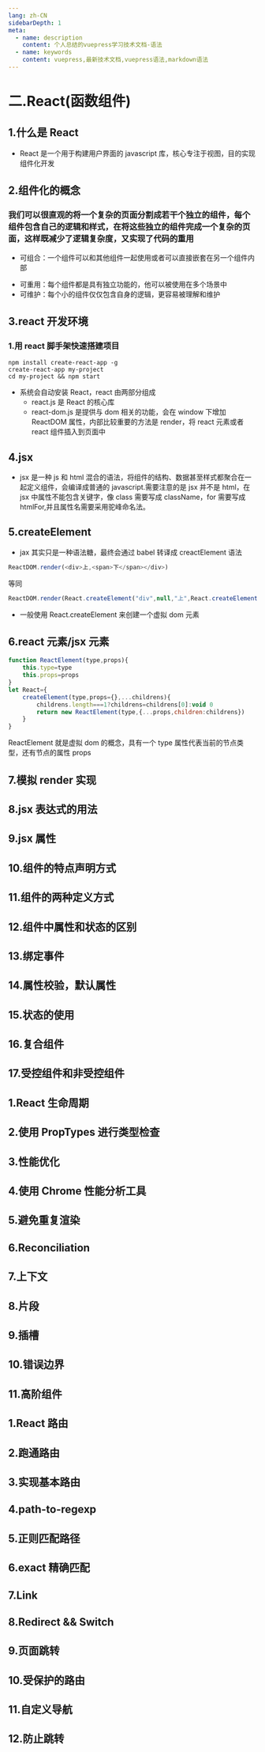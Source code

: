```yaml
---
lang: zh-CN
sidebarDepth: 1
meta:
  - name: description
    content: 个人总结的vuepress学习技术文档-语法
  - name: keywords
    content: vuepress,最新技术文档,vuepress语法,markdown语法
---
```


# 二.React(函数组件)

## 1.什么是 React

- React 是一个用于构建用户界面的 javascript 库，核心专注于视图，目的实现组件化开发

## 2.组件化的概念

### 我们可以很直观的将一个复杂的页面分割成若干个独立的组件，每个组件包含自己的逻辑和样式，在将这些独立的组件完成一个复杂的页面，这样既减少了逻辑复杂度，又实现了代码的重用

- 可组合：一个组件可以和其他组件一起使用或者可以直接嵌套在另一个组件内部
* 可重用：每个组件都是具有独立功能的，他可以被使用在多个场景中
* 可维护：每个小的组件仅仅包含自身的逻辑，更容易被理解和维护

## 3.react 开发环境

### 1.用 react 脚手架快速搭建项目

```
npm install create-react-app -g
create-react-app my-project
cd my-project && npm start
```

- 系统会自动安装 React，react 由两部分组成
  - react.js 是 React 的核心库
  - react-dom.js 是提供与 dom 相关的功能，会在 window 下增加 ReactDOM 属性，内部比较重要的方法是 render，将 react 元素或者 react 组件插入到页面中

## 4.jsx

- jsx 是一种 js 和 html 混合的语法，将组件的结构、数据甚至样式都聚合在一起定义组件，会编译成普通的 javascript.需要注意的是 jsx 并不是 html，在 jsx 中属性不能包含关键字，像 class 需要写成 className，for 需要写成 htmlFor,并且属性名需要采用驼峰命名法。

## 5.createElement

- jax 其实只是一种语法糖，最终会通过 babel 转译成 creactElement 语法

```js
ReactDOM.render(<div>上,<span>下</span></div>)
```

等同

```js
ReactDOM.render(React.createElement("div",null,"上",React.createElement("span",null,"下")))
```

- 一般使用 React.createElement 来创建一个虚拟 dom 元素

## 6.react 元素/jsx 元素

```js
function ReactElement(type,props){
    this.type=type
    this.props=props
}
let React={
    createElement(type,props={},...childrens){
        childrens.length===1?childrens=childrens[0]:void 0
        return new ReactElement(type,{...props,children:childrens})
    }
}
```

ReactElement 就是虚拟 dom 的概念，具有一个 type 属性代表当前的节点类型，还有节点的属性 props

## 7.模拟 render 实现

## 8.jsx 表达式的用法

## 9.jsx 属性

## 10.组件的特点声明方式

## 11.组件的两种定义方式

## 12.组件中属性和状态的区别

## 13.绑定事件

## 14.属性校验，默认属性

## 15.状态的使用

## 16.复合组件

## 17.受控组件和非受控组件

## 1.React 生命周期

## 2.使用 PropTypes 进行类型检查

## 3.性能优化

## 4.使用 Chrome 性能分析工具

## 5.避免重复渲染

## 6.Reconciliation

## 7.上下文

## 8.片段

## 9.插槽

## 10.错误边界

## 11.高阶组件

## 1.React 路由

## 2.跑通路由

## 3.实现基本路由

## 4.path-to-regexp

## 5.正则匹配路径

## 6.exact 精确匹配

## 7.Link

## 8.Redirect && Switch

## 9.页面跳转

## 10.受保护的路由

## 11.自定义导航

## 12.防止跳转
